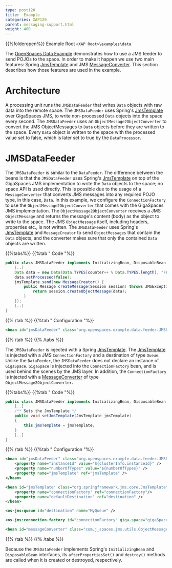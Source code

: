 ```yaml
---
type: post120
title:  Example
categories: XAP120
parent: messaging-support.html
weight: 400
---
```




{{%folderopen%}} Example Root `<XAP Root>\examples\data`

The [OpenSpaces Data Example]({{%currentjavatuturl%}}/the-openspaces-data-example.html) demonstrates how to use a JMS feeder to send POJOs to the space. In order to make it happen we use two main features: Spring [JmsTemplate](http://static.springframework.org/spring/docs/2.0.x/api/org/springframework/jms/core/JmsTemplate.html) and JMS [MessageConverter](./jms-space-interoperability.html). This section describes how those features are used in the example.

# Architecture

A processing unit runs the `JMSDataFeeder` that writes `Data` objects with raw data into the remote space. The `JMSDataFeeder` uses Spring's [JmsTemplate](http://static.springframework.org/spring/docs/2.0.x/api/org/springframework/jms/core/JmsTemplate.html) over GigaSpaces JMS, to write non-processed `Data` objects into the space every second. The `JMSDataFeeder` uses an `ObjectMessage2ObjectConverter` to convert the JMS ObjectMessages to `Data` objects before they are written to the space. Every `Data` object is written to the space with the processed value set to false, which is later set to true by the `DataProcessor`.

# JMSDataFeeder

The `JMSDataFeeder` is similar to the `DataFeeder`. The difference between the beans is that the `JMSDataFeeder` uses Spring's [JmsTemplate](http://static.springframework.org/spring/docs/2.0.x/api/org/springframework/jms/core/JmsTemplate.html) on top of the GigaSpaces JMS implementation to write the `Data` objects to the space; no space API is used directly. This is possible due to the usage of a `MessageConverter` that converts JMS messages into any required POJO type, in this case, `Data`. In this example, we configure the `ConnectionFactory` to use the `ObjectMessage2ObjectConverter` that comes with the GigaSpaces JMS implementation. The `ObjectMessage2ObjectConverter` receives a JMS `ObjectMessage` and returns the message's content (body) as the object to write to the space. The JMS `ObjectMessage` itself, including headers, properties etc., is not written. The `JMSDataFeeder` uses Spring's [JmsTemplate](http://static.springframework.org/spring/docs/2.0.x/api/org/springframework/jms/core/JmsTemplate.html) and `MessageCreator` to send `ObjectMessages` that contain the `Data` objects, and the converter makes sure that only the contained `Data` objects are written.

{{%tabs%}}
{{%tab "  Code "%}}


```java
public class JMSDataFeeder implements InitializingBean, DisposableBean {
    [..]
    Data data = new Data(Data.TYPES[counter++ % Data.TYPES.length], "FEEDER " + Long.toString(time));
    data.setProcessed(false);
    jmsTemplate.send(new MessageCreator() {
        public Message createMessage(Session session) throws JMSException {
            return session.createObjectMessage(data);
        }
    });
    [..]
}
```

{{% /tab %}}
{{%tab "  Configuration "%}}


```xml
<bean id="jmsDataFeeder" class="org.openspaces.example.data.feeder.JMSDataFeeder"/>
```

{{% /tab %}}
{{% /tabs %}}

The `JMSDataFeeder` is injected with a Spring [JmsTemplate](http://static.springframework.org/spring/docs/2.0.x/api/org/springframework/jms/core/JmsTemplate.html). The [JmsTemplate](http://static.springframework.org/spring/docs/2.0.x/api/org/springframework/jms/core/JmsTemplate.html) is injected with a JMS `ConnectionFactory` and a destination of type `Queue`. Unlike the `DataFeeder`, the `JMSDataFeeder` does not declare an instance of `GigaSpace`. `GigaSpace` is injected into the `ConnectionFactory` bean, and is used behind the scenes by the JMS layer. In addition, the `ConnectionFactory` is injected with a [MessageConverter](./jms-space-interoperability.html) of type `ObjectMessage2ObjectConverter`.

{{%tabs%}}
{{%tab "  Code "%}}


```java
public class JMSDataFeeder implements InitializingBean, DisposableBean {
    [..]
    /** Sets the JmsTemplate */
    public void setJmsTemplate(JmsTemplate jmsTemplate)
    {
        this.jmsTemplate = jmsTemplate;
    }
    [..]
}
```

{{% /tab %}}
{{%tab "  Configuration "%}}


```xml
<bean id="jmsDataFeeder" class="org.openspaces.example.data.feeder.JMSDataFeeder">
    <property name="instanceId" value="${clusterInfo.instanceId}" />
    <property name="numberOfTypes" value="${numberOfTypes}" />
    <property name="jmsTemplate" ref="jmsTemplate" />
</bean>

<bean id="jmsTemplate" class="org.springframework.jms.core.JmsTemplate">
    <property name="connectionFactory" ref="connectionFactory"/>
    <property name="defaultDestination" ref="destination" />
</bean>

<os-jms:queue id="destination" name="MyQueue" />

<os-jms:connection-factory id="connectionFactory" giga-space="gigaSpace" message-converter="messageConverter" />

<bean id="messageConverter" class="com.j_spaces.jms.utils.ObjectMessage2ObjectConverter" />
```

{{% /tab %}}
{{% /tabs %}}

Because the `JMSDataFeeder` implements Spring's `InitializingBean` and `DisposableBean` interfaces, its `afterPropertiesSet()` and `destroy()` methods are called when it is created or destroyed, respectively.
